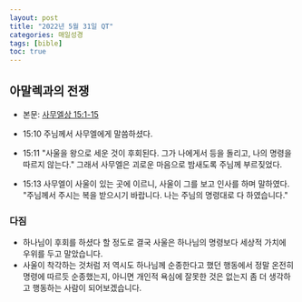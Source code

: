 ```yaml
---
layout: post
title: "2022년 5월 31일 QT"
categories: 매일성경
tags: [bible]
toc: true
---
```


## 아말렉과의 전쟁
- 본문: [사무엘상 15:1-15](https://www.bskorea.or.kr/bible/korbibReadpage.php?version=SAENEW&book=1sa&chap=15&sec=1&cVersion=&fontSize=15px&fontWeight=normal)

- 15:10 주님께서 사무엘에게 말씀하셨다.
- 15:11 "사울을 왕으로 세운 것이 후회된다. 그가 나에게서 등을 돌리고, 나의 명령을 따르지 않는다." 그래서 사무엘은 괴로운 마음으로 밤새도록 주님께 부르짖었다.
- 15:13 사무엘이 사울이 있는 곳에 이르니, 사울이 그를 보고 인사를 하며 말하였다. "주님께서 주시는 복을 받으시기 바랍니다. 나는 주님의 명령대로 다 하였습니다."

### 다짐
- 하나님이 후회를 하셨다 할 정도로 결국 사울은 하나님의 명령보다 세상적 가치에 우위를 두고 말았습니다.
- 사울이 착각하는 것처럼 저 역시도 하나님께 순종한다고 했던 행동에서 정말 온전히 명령에 따르듯 순종했는지, 아니면 개인적 욕심에 잘못한 것은 없는지 좀 더 생각하고 행동하는 사람이 되어보겠습니다.
